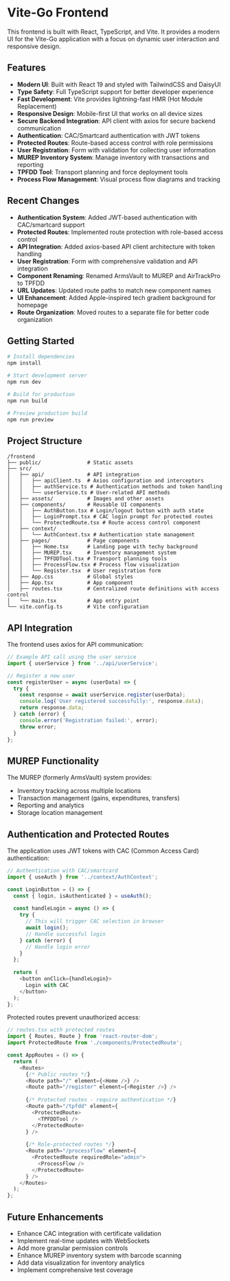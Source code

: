 # Vite-Go Frontend

This frontend is built with React, TypeScript, and Vite. It provides a modern UI for the Vite-Go application with a focus on dynamic user interaction and responsive design.

## Features

- **Modern UI**: Built with React 19 and styled with TailwindCSS and DaisyUI
- **Type Safety**: Full TypeScript support for better developer experience
- **Fast Development**: Vite provides lightning-fast HMR (Hot Module Replacement)
- **Responsive Design**: Mobile-first UI that works on all device sizes
- **Secure Backend Integration**: API client with axios for secure backend communication
- **Authentication**: CAC/Smartcard authentication with JWT tokens
- **Protected Routes**: Route-based access control with role permissions
- **User Registration**: Form with validation for collecting user information
- **MUREP Inventory System**: Manage inventory with transactions and reporting
- **TPFDD Tool**: Transport planning and force deployment tools
- **Process Flow Management**: Visual process flow diagrams and tracking

## Recent Changes

- **Authentication System**: Added JWT-based authentication with CAC/smartcard support
- **Protected Routes**: Implemented route protection with role-based access control
- **API Integration**: Added axios-based API client architecture with token handling
- **User Registration**: Form with comprehensive validation and API integration  
- **Component Renaming**: Renamed ArmsVault to MUREP and AirTrackPro to TPFDD
- **URL Updates**: Updated route paths to match new component names
- **UI Enhancement**: Added Apple-inspired tech gradient background for homepage
- **Route Organization**: Moved routes to a separate file for better code organization

## Getting Started

```bash
# Install dependencies
npm install

# Start development server
npm run dev

# Build for production
npm run build

# Preview production build
npm run preview
```

## Project Structure

```
/frontend
├── public/               # Static assets
├── src/
│   ├── api/              # API integration
│   │   ├── apiClient.ts  # Axios configuration and interceptors
│   │   ├── authService.ts # Authentication methods and token handling
│   │   └── userService.ts # User-related API methods
│   ├── assets/           # Images and other assets
│   ├── components/       # Reusable UI components
│   │   ├── AuthButton.tsx # Login/logout button with auth state
│   │   ├── LoginPrompt.tsx # CAC login prompt for protected routes
│   │   └── ProtectedRoute.tsx # Route access control component
│   ├── context/
│   │   └── AuthContext.tsx # Authentication state management
│   ├── pages/            # Page components
│   │   ├── Home.tsx      # Landing page with techy background
│   │   ├── MUREP.tsx     # Inventory management system
│   │   ├── TPFDDTool.tsx # Transport planning tools
│   │   ├── ProcessFlow.tsx # Process flow visualization
│   │   └── Register.tsx  # User registration form
│   ├── App.css           # Global styles
│   ├── App.tsx           # App component
│   ├── routes.tsx        # Centralized route definitions with access control
│   └── main.tsx          # App entry point
└── vite.config.ts        # Vite configuration
```

## API Integration

The frontend uses axios for API communication:

```typescript
// Example API call using the user service
import { userService } from '../api/userService';

// Register a new user
const registerUser = async (userData) => {
  try {
    const response = await userService.register(userData);
    console.log('User registered successfully:', response.data);
    return response.data;
  } catch (error) {
    console.error('Registration failed:', error);
    throw error;
  }
};
```

## MUREP Functionality

The MUREP (formerly ArmsVault) system provides:

- Inventory tracking across multiple locations
- Transaction management (gains, expenditures, transfers)
- Reporting and analytics
- Storage location management

## Authentication and Protected Routes

The application uses JWT tokens with CAC (Common Access Card) authentication:

```typescript
// Authentication with CAC/smartcard
import { useAuth } from '../context/AuthContext';

const LoginButton = () => {
  const { login, isAuthenticated } = useAuth();
  
  const handleLogin = async () => {
    try {
      // This will trigger CAC selection in browser
      await login();
      // Handle successful login
    } catch (error) {
      // Handle login error
    }
  };
  
  return (
    <button onClick={handleLogin}>
      Login with CAC
    </button>
  );
};
```

Protected routes prevent unauthorized access:

```typescript
// routes.tsx with protected routes
import { Routes, Route } from 'react-router-dom';
import ProtectedRoute from './components/ProtectedRoute';

const AppRoutes = () => {
  return (
    <Routes>
      {/* Public routes */}
      <Route path="/" element={<Home />} />
      <Route path="/register" element={<Register />} />
      
      {/* Protected routes - require authentication */}
      <Route path="/tpfdd" element={
        <ProtectedRoute>
          <TPFDDTool />
        </ProtectedRoute>
      } />
      
      {/* Role-protected routes */}
      <Route path="/processflow" element={
        <ProtectedRoute requiredRole="admin">
          <ProcessFlow />
        </ProtectedRoute>
      } />
    </Routes>
  );
};
```

## Future Enhancements

- Enhance CAC integration with certificate validation
- Implement real-time updates with WebSockets
- Add more granular permission controls
- Enhance MUREP inventory system with barcode scanning
- Add data visualization for inventory analytics
- Implement comprehensive test coverage